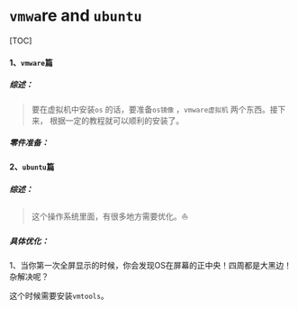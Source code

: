 # `vmwa`re and `ubuntu`

[TOC]



#### 1、`vmware`篇

##### 综述：

> 要在虚拟机中安装`os` 的话，要准备`os镜像` ，`vmware虚拟机` 两个东西。接下来， 根据一定的教程就可以顺利的安装了。

##### 零件准备：









#### 2、`ubuntu`篇

##### 综述：

> 这个操作系统里面，有很多地方需要优化。:sailboat: 

##### 具体优化：

1、当你第一次全屏显示的时候，你会发现OS在屏幕的正中央！四周都是大黑边！杂解决呢？

这个时候需要安装`vmtools`。